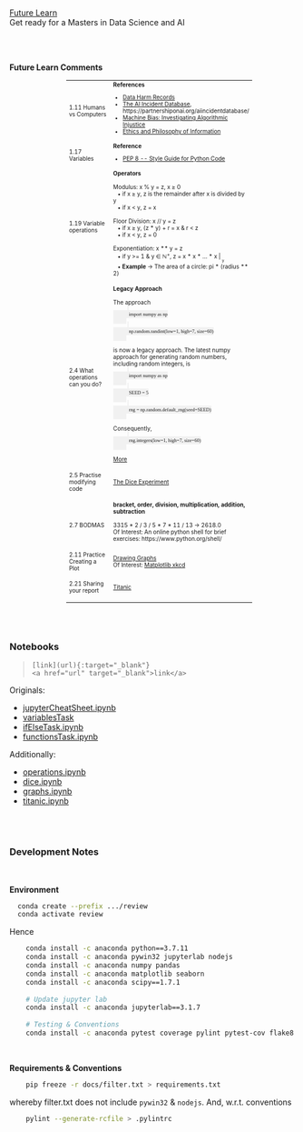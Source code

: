 
<br>

[Future Learn](https://www.futurelearn.com/)<br>
Get ready for a Masters in Data Science and AI

<br>
<br>

**Future Learn Comments**

<table style="width: 65%; margin-left: 100px; font-size: 10px">
    <colgroup>
        <col span="1" style="width: 35%;">
        <col span="1" style="width: 65%;">
    </colgroup>
    <tr>
        <td>1.11 Humans vs Computers</td>
        <td><b>References</b><ul>
            <li><a href="https://datajusticelab.org/data-harm-record/" target="_blank">Data Harm Records</a></li>
            <li><a href="https://incidentdatabase.ai" target="_blank">The AI Incident Database</a>, https://partnershiponai.org/aiincidentdatabase/</li>
            <li><a href="https://www.propublica.org/series/machine-bias/p2" target="_blank">Machine Bias: Investigating Algorithmic Injustice</a></li>
            <li><a href="https://www.oii.ox.ac.uk/research/ethics-and-philosophy-of-information/" target="_blank">Ethics and Philosophy of Information</a></li></ul></td>
    </tr>
    <tr>
      <td>1.17 Variables</td>
      <td><b>Reference</b>
          <ul><li><a href="https://www.python.org/dev/peps/pep-0008/#function-and-variable-names" target="_blank">PEP 8 -- Style Guide for Python Code</a></li></ul></td>
    </tr>
    <tr>
      <td>1.19 Variable operations</td>
      <td><b>Operators</b><br><br>
        Modulus: x % y = z, x &ge; 0<br>
        &ensp; &bull; if x &ge; y, z is the remainder after x is divided by y<br>
        &ensp; &bull; if x < y, z = x<br><br>      
        Floor Division: x // y = z<br>
        &ensp; &bull; if x &ge; y, (z * y) + r = x & r < z<br>
        &ensp; &bull; if x < y, z = 0<br><br>        
        Exponentiation: x ** y = z<br>
        &ensp; &bull; if y >= 1 & y &isin; &#8469;<sup>+</sup>, z = x * x * &hellip; * x &VerticalLine; <sub><sub>y</sub></sub><br>
        &ensp; &bull; <b>Example</b> &rarr; The area of a circle: pi * (radius ** 2)<br><br></td>
    </tr>
    <tr>
      <td>2.4 What operations can you do?</td>
      <td><b>Legacy Approach</b><br><br>
          The approach<br>
          <code style="font-family: Gafata, Consolas; background-color: #f1f1f1; padding: 2px; margin-left: 25px">
          &ensp; import numpy as np
          </code><br>
          <code style="font-family: Gafata, Consolas; background-color: #f1f1f1; padding: 2px; margin-left: 25px">
          &ensp; np.random.randint(low=1, high=7, size=60)
          </code><br><br>
          is now a legacy approach. The latest numpy approach for generating random numbers, including random integers, is<br>
          <code style="font-family: Gafata, Consolas; background-color: #f1f1f1; padding: 2px; margin-left: 25px">
          &ensp; import numpy as np
          </code><br>
          <code style="font-family: Gafata, Consolas; background-color: #f1f1f1; padding: 2px; margin-left: 25px">
          &ensp; SEED = 5
          </code><br>
          <code style="font-family: Gafata, Consolas; background-color: #f1f1f1; padding: 2px; margin-left: 25px">
          &ensp; rng = np.random.default_rng(seed=SEED)
          </code><br><br>         
          Consequently,<br>
          <code style="font-family: Gafata, Consolas; background-color: #f1f1f1; padding: 2px; margin-left: 25px">
          &ensp; rng.integers(low=1, high=7, size=60)
          </code><br><br>
          <a href="https://colab.research.google.com/github/miscellane/review/blob/develop/notebooks/operations.ipynb#scrollTo=fg-lqYrtNLXa">More</a><br><br></td>
    </tr>
    <tr>
      <td>2.5 Practise modifying code<br><br></td>
      <td><a href="https://colab.research.google.com/github/miscellane/review/blob/develop/notebooks/dice.ipynb">The Dice Experiment</a><br><br></td>
    </tr>
    <tr>
      <td>2.7 BODMAS</td>
      <td><b>bracket, order, division, multiplication, addition, subtraction</b><br><br>3315 * 2 / 3 / 5 * 7 * 11 / 13 &rarr; 2618.0<br>
          Of Interest: An online python shell for brief exercises: https://www.python.org/shell/<br><br></td>
    </tr>
    <tr>
      <td>2.11 Practice Creating a Plot<br><br></td>
      <td><a href="https://colab.research.google.com/github/miscellane/review/blob/develop/notebooks/graphs.ipynb#scrollTo=Practice">Drawing Graphs</a> <br>
          Of Interest: <a href="https://matplotlib.org/stable/gallery/showcase/xkcd.html#sphx-glr-gallery-showcase-xkcd-py">Matplotlib xkcd</a><br><br></td>
    </tr>
    <tr>
      <td>2.21 Sharing your report<br><br></td>
      <td><a href="https://github.com/miscellane/review/tree/develop/docs/titanic">Titanic</a><br><br></td>
    </tr>
</table>


<br>
<br>

### Notebooks

> `[link](url){:target="_blank"}` <br>
`<a href="url" target="_blank">link</a>`

Originals:
* [jupyterCheatSheet.ipynb](https://colab.research.google.com/github/miscellane/review/blob/develop/notebooks/jupyterCheatSheet.ipynb)
* [variablesTask](https://colab.research.google.com/github/miscellane/review/blob/develop/notebooks/variablesTask.ipynb)
* <a href="https://colab.research.google.com/github/miscellane/review/blob/develop/notebooks/ifElseTask.ipynb" target="\_blank">ifElseTask.ipynb</a>
* [functionsTask.ipynb](https://colab.research.google.com/github/miscellane/review/blob/develop/notebooks/functionsTask.ipynb)

Additionally:
* [operations.ipynb](https://colab.research.google.com/github/miscellane/review/blob/develop/notebooks/operations.ipynb)
* [dice.ipynb](https://colab.research.google.com/github/miscellane/review/blob/develop/notebooks/dice.ipynb)
* [graphs.ipynb](https://colab.research.google.com/github/miscellane/review/blob/develop/notebooks/graphs.ipynb)
* [titanic.ipynb](https://colab.research.google.com/github/miscellane/review/blob/develop/notebooks/titanic.ipynb)

<br>
<br>

### Development Notes

<br>

**Environment**

```bash
  conda create --prefix .../review
  conda activate review
```

Hence

```bash
    conda install -c anaconda python==3.7.11    
    conda install -c anaconda pywin32 jupyterlab nodejs
    conda install -c anaconda numpy pandas
    conda install -c anaconda matplotlib seaborn
    conda install -c anaconda scipy==1.7.1
    
    # Update jupyter lab
    conda install -c anaconda jupyterlab==3.1.7
    
    # Testing & Conventions
    conda install -c anaconda pytest coverage pylint pytest-cov flake8

```

<br>

**Requirements & Conventions**

```bash
    pip freeze -r docs/filter.txt > requirements.txt
```

whereby filter.txt does not include `pywin32` & `nodejs`.  And, w.r.t. conventions

```bash
    pylint --generate-rcfile > .pylintrc
```

<br>
<br>
<br>
<br>